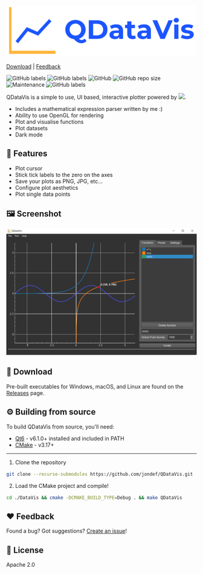 [![QDataVis](doc/logo50percent.png)](https://github.com/jondef/QDataVis)

[Download](https://github.com/jondef/QDataVis#-download) |
[Feedback](https://github.com/jondef/QDataVis#%EF%B8%8F-feedback)

![GitHub labels](https://img.shields.io/badge/Version-v1.0.0-blue)
![GitHub labels](https://img.shields.io/badge/Language-C++-orange)
![GitHub](https://img.shields.io/github/license/jondef/QDataVis)
![GitHub repo size](https://img.shields.io/github/repo-size/jondef/QDataVis)
![Maintenance](https://img.shields.io/maintenance/yes/2021)
![GitHub labels](https://img.shields.io/badge/Ask%20me-anything-blue)

QDataVis is a simple to use, UI based, interactive plotter powered by <img src="https://cdn2.hubspot.net/hubfs/149513/Qt2017TemporaryImagesWebsite/qt_logo_with_text_green_rgb.png" height="15"/>.

  - Includes a mathematical expression parser written by me :)
  - Ability to use OpenGL for rendering
  - Plot and visualise functions
  - Plot datasets
  - Dark mode

🚀 Features
-----------
  - Plot cursor
  - Stick tick labels to the zero on the axes
  - Save your plots as PNG, JPG, etc...
  - Configure plot aesthetics
  - Plot single data points

🖼️ Screenshot
----------
![QDataVis](doc/screenshot.png)

💾 Download
--------
Pre-built executables for Windows, macOS, and Linux are found on the [Releases](https://github.com/jondef/QDataVis/releases) page.

⚙️ Building from source
----------
To build QDataVis from source, you'll need:
* [Qt6] - v6.1.0+ installed and included in PATH
* [CMake] - v3.17+
----------

1. Clone the repository
```sh
git clone --recurse-submodules https://github.com/jondef/QDataVis.git
```
2. Load the CMake project and compile!
```sh
cd ./DataVis && cmake -DCMAKE_BUILD_TYPE=Debug . && make QDataVis
```

❤️ Feedback
--------
Found a bug? Got suggestions? [Create an issue](https://github.com/jondef/QDataVis/issues/new)!

📝 License
-------
Apache 2.0

[Qt6]: <https://www.qt.io/>
[QCustomPlot]: <https://www.qcustomplot.com/>
[CMake]: <https://cmake.org/download/>
